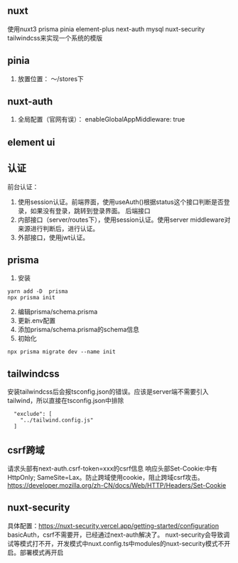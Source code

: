## nuxt 
使用nuxt3 prisma pinia element-plus next-auth mysql nuxt-security tailwindcss来实现一个系统的模版

## pinia
1. 放置位置：
～/stores下

## nuxt-auth 
1. 全局配置（官网有误）：    enableGlobalAppMiddleware: true

## element ui

## 认证
前台认证：
1. 使用session认证。前端界面，使用useAuth()根据status这个接口判断是否登录，如果没有登录，跳转到登录界面。 
后端接口
1. 内部接口（server/routes下），使用session认证。使用server middleware对来源进行判断后，进行认证。
2. 外部接口，使用jwt认证。 

## prisma
1. 安装
```
yarn add -D  prisma
npx prisma init
```
2. 编辑prisma/schema.prisma
3. 更新.env配置
4. 添加prisma/schema.prisma的schema信息
5. 初始化
```
npx prisma migrate dev --name init 
```

## tailwindcss
安装tailwindcss后会报tsconfig.json的错误。应该是server端不需要引入tailwind，所以直接在tsconfig.json中排除
```
  "exclude": [
    "../tailwind.config.js"
  ]
```
  

## csrf跨域
请求头部有next-auth.csrf-token=xxx的csrf信息
响应头部Set-Cookie:中有HttpOnly; SameSite=Lax。防止跨域使用cookie，阻止跨域csrf攻击。
https://developer.mozilla.org/zh-CN/docs/Web/HTTP/Headers/Set-Cookie

## nuxt-security
具体配置：https://nuxt-security.vercel.app/getting-started/configuration
basicAuth，csrf不需要开，已经通过next-auth解决了。
nuxt-security会导致调试等模式打不开，开发模式中nuxt.config.ts中modules的nuxt-security模式不开启。部署模式再开启

